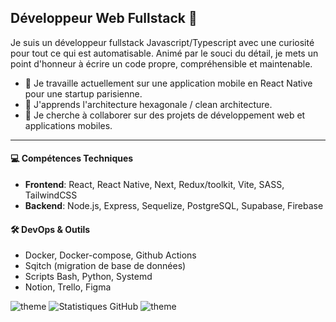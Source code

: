 ## Développeur Web Fullstack 💫

Je suis un développeur fullstack Javascript/Typescript avec une curiosité pour tout ce qui est automatisable. Animé par le souci du détail, je mets un point d'honneur à écrire un code propre, compréhensible et maintenable.

- 🔭 Je travaille actuellement sur une application mobile en React Native pour une startup parisienne.
- 🌱 J'apprends l'architecture hexagonale / clean architecture.
- 👯 Je cherche à collaborer sur des projets de développement web et applications mobiles.
___
#### 💻 Compétences Techniques
- **Frontend**: React, React Native, Next, Redux/toolkit, Vite, SASS, TailwindCSS
- **Backend**: Node.js, Express, Sequelize, PostgreSQL, Supabase, Firebase

#### 🛠️ DevOps & Outils
- Docker, Docker-compose, Github Actions
- Sqitch (migration de base de données)
- Scripts Bash, Python, Systemd
- Notion, Trello, Figma

![theme](https://github-readme-stats-sable-psi-92.vercel.app/api/top-langs/?username=simonc56&locale=fr&theme=noctis_minimus)
![Statistiques GitHub](https://github-readme-stats-sable-psi-92.vercel.app/api?username=simonc56&locale=fr&hide=issues&show=discussions_answered&show_icons=true&theme=noctis_minimus)
![theme](https://github-profile-summary-cards.vercel.app/api/cards/profile-details?username=simonc56&theme=noctis_minimus)
